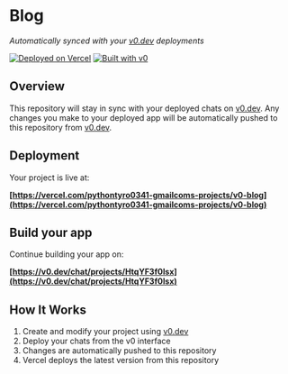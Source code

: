 # Blog

*Automatically synced with your [v0.dev](https://v0.dev) deployments*

[![Deployed on Vercel](https://img.shields.io/badge/Deployed%20on-Vercel-black?style=for-the-badge&logo=vercel)](https://vercel.com/pythontyro0341-gmailcoms-projects/v0-blog)
[![Built with v0](https://img.shields.io/badge/Built%20with-v0.dev-black?style=for-the-badge)](https://v0.dev/chat/projects/HtqYF3f0Isx)

## Overview

This repository will stay in sync with your deployed chats on [v0.dev](https://v0.dev).
Any changes you make to your deployed app will be automatically pushed to this repository from [v0.dev](https://v0.dev).

## Deployment

Your project is live at:

**[https://vercel.com/pythontyro0341-gmailcoms-projects/v0-blog](https://vercel.com/pythontyro0341-gmailcoms-projects/v0-blog)**

## Build your app

Continue building your app on:

**[https://v0.dev/chat/projects/HtqYF3f0Isx](https://v0.dev/chat/projects/HtqYF3f0Isx)**

## How It Works

1. Create and modify your project using [v0.dev](https://v0.dev)
2. Deploy your chats from the v0 interface
3. Changes are automatically pushed to this repository
4. Vercel deploys the latest version from this repository
